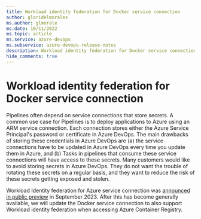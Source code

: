 ```yaml
---
title: Workload identity federation for Docker service connection
author: gloridelmorales
ms.author: glmorale
ms.date: 10/11/2022
ms.topic: article
ms.service: azure-devops
ms.subservice: azure-devops-release-notes
description: Workload identity federation for Docker service connection
hide_comments: true
---
```


# Workload identity federation for Docker service connection

Pipelines often depend on service connections that store secrets. A common use case for Pipelines is to deploy applications to Azure using an ARM service connection. Each connection stores either the Azure Service Principal's password or certificate in Azure DevOps. The main drawbacks of storing these credentials in Azure DevOps are (a) the service connections have to be updated in Azure DevOps every time you update them in Azure, and (b) Tasks in pipelines that consume these service connections will have access to these secrets. Many customers would like to avoid storing secrets in Azure DevOps. They do not want the trouble of rotating these secrets on a regular basis, and they want to reduce the risk of these secrets getting exposed and stolen.

Workload Identity federation for Azure service connection was [announced in public preview](https://devblogs.microsoft.com/devops/public-preview-of-workload-identity-federation-for-azure-pipelines/) in September 2023. After this has become generally available, we will update the Docker service connection to also support Workload identity federation when accessing Azure Container Registry.
